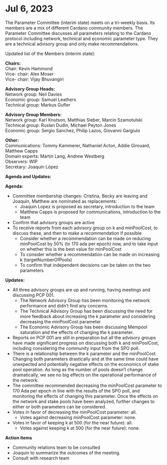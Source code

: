 # Jul 6, 2023

The Parameter Committee (interim state) meets on a tri-weekly basis. Its members are a mix of different Cardano community members. The Parameter Committee discusses all parameters relating to the Cardano protocol including network, technical and economic parameter type. They are a technical advisory group and only make recommendations.

Updated list of the Members (interim state):

**Chairs:**\
Chair: Kevin Hammond\
Vice- chair: Alex Moser\
Vice- chair: Vijay Bhuvangiri

**Advisory Group Heads:**\
Network group: Neil Davies\
Economic group: Samuel Leathers\
Technical group: Markus Gufler

**Advisory Group Members:**\
Network group: Karl Knutson, Matthias Sieber, Marcin Szamotulski\
Technical group: Ruslan Dudin, Michael Peyton Jones\
Economic group: Sergio Sanchez, Philip Lazos, Giovanni Gargiulo

**Other:**\
Communications: Tommy Kammerer, Nathaniel Acton, Addie Girouard, Matthew Capps\
Domain experts: Martin Lang, Andrew Westberg\
Observers: WIP\
Secretary: Joaquín López

**Agenda and Updates:**

**Agenda:**

* Committee membership changes: Cristina, Becky are leaving and Joaquin, Matthew are nominated as replacements:
  * Joaquin Lopez is proposed as secretary, introduction to the team
  * Matthew Capps is proposed for communications, introduction to the team
* Confirm that advisory groups are active
* To receive reports from each advisory group on k and minPoolCost, to discuss these, and then to make a recommendation if possible
  * Consider whether a recommendation can be made on reducing minPoolCost by 50% (to 170 ada per epoch) now, and to take input on whether this is the best value for minPoolCost
  * To consider whether a recommendation can be made on increasing k (targetNumberOfPools)
  * To confirm that independent decisions can be taken on the two parameters

**Updates:**

* All three advisory groups are up and running, having meetings and discussing PCP 001.
  * The Network Advisory Group has been monitoring the network performance and didn’t find any concerns.
  * The Technical Advisory Group has been discussing the need for more feedback about increasing the k parameter and considering decreasing the minPoolCost parameter
  * The Economic Advisory Group has been discussing Mempool saturation and the effects of changing the k parameter.
* Reports on PCP 001 are still in preparation but all the advisory groups have made significant progress on discussing both k and minPoolCost, including considering the community input from the SPO poll.
* There is a relationship between the k parameter and the minPoolCost. Changing both parameters drastically and at the same time could have unexpected and potentially negative effects on the economics of stake pool operation. As long as the number of pools doesn’t change dramatically, we see no big effects on the operational performance of the network.
* The committee recommended decreasing the minPoolCost parameter to 170 Ada per epoch in line with the results of the SPO poll, and monitoring the effects of changing this parameter. Once the effects on the network and stake pools have been analyzed, further changes to either or both parameters can be considered.
* Votes in favor of decreasing the minPoolCost parameter: all.
  * Votes against decreasing minPoolCost parameter: none.
* Votes in favor of keeping k at 500 (for the near future): all.
  * Votes against keeping k at 500 (for the near future): none.

**Action items**

* Community relations team to be consulted
* Joaquín to summarize the outcomes of the meeting.
* Consult with research team
